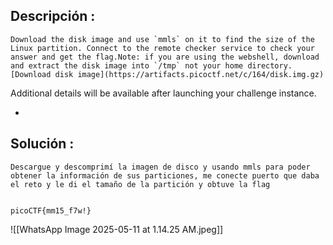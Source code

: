 
## Descripción :

	Download the disk image and use `mmls` on it to find the size of the Linux partition. Connect to the remote checker service to check your answer and get the flag.Note: if you are using the webshell, download and extract the disk image into `/tmp` not your home directory.[Download disk image](https://artifacts.picoctf.net/c/164/disk.img.gz)

Additional details will be available after launching your challenge instance.

-
## Solución :
	
	Descargue y descomprimí la imagen de disco y usando mmls para poder obtener la información de sus particiones, me conecte puerto que daba el reto y le di el tamaño de la partición y obtuve la flag 


	picoCTF{mm15_f7w!}

![[WhatsApp Image 2025-05-11 at 1.14.25 AM.jpeg]]


